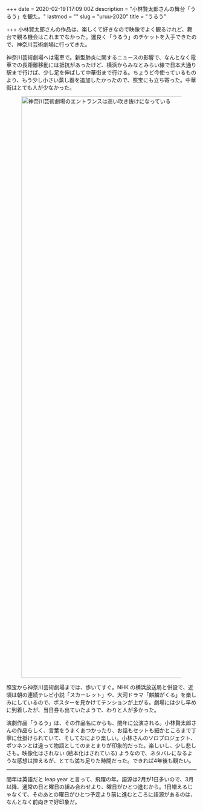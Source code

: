 +++
date = 2020-02-19T17:09:00Z
description = "小林賢太郎さんの舞台「うるう」を観た。"
lastmod = ""
slug = "uruu-2020"
title = "うるう"

+++
小林賢太郎さんの作品は、楽しくて好きなので映像でよく観るけれど、舞台で観る機会はこれまでなかった。運良く「うるう」のチケットを入手できたので、神奈川芸術劇場に行ってきた。

神奈川芸術劇場へは電車で。新型肺炎に関するニュースの影響で、なんとなく電車での長距離移動には抵抗があったけど、横浜からみなとみらい線で日本大通り駅まで行けば、少し足を伸ばして中華街まで行ける。ちょうど今使っているものより、もう少し小さい蒸し器を追加したかったので、照宝にも立ち寄った。中華街はとても人が少なかった。

<figure>
  <a href="https://www.flickr.com/photos/kaminogoya/49556883168/in/datetaken-public/">
    <img alt="神奈川芸術劇場のエントランスは高い吹き抜けになっている" src="https://live.staticflickr.com/65535/49556883168_824112f6f6_k.jpg" width="2048" height="1536" >
  </a>
</figure>

照宝から神奈川芸術劇場までは、歩いてすぐ。NHK の横浜放送局と併設で、近頃は朝の連続テレビ小説「スカーレット」や、大河ドラマ「麒麟がくる」を楽しみにしているので、ポスターを見かけてテンションが上がる。劇場には少し早めに到着したが、当日券も出ていたようで、わりと人が多かった。

演劇作品「うるう」は、その作品名にからも、閏年に公演される。小林賢太郎さんの作品らしく、言葉をうまくあつかったり、お話もセットも細かところまで丁寧に仕掛けられていて、そしてなにより楽しい。小林さんのソロプロジェクト、ポツネンとは違って物語としてのまとまりが印象的だった。楽しいし、少し悲しさも。映像化はされない (絵本化はされている) ようなので、ネタバレになるような感想は控えるが、とても満ち足りた時間だった。できれば4年後も観たい。

***

閏年は英語だと leap year と言って、飛躍の年。語源は2月が1日多いので、3月以降、通常の日と曜日の組み合わせより、曜日がひとつ進むから。1日増えるじゃなくて、そのあとの曜日がひとつ予定より前に進むところに語源があるのは、なんとなく前向きで好印象だ。